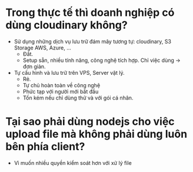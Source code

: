 # Trong thực tế thì doanh nghiệp có dùng cloudinary không?

- Sử dụng những dịch vụ lưu trữ đám mây tương tự: cloudinary, S3 Storage AWS, Azure, ...
  - Đắt.
  - Setup sẵn, nhiều tính năng, công nghệ tích hợp. Chỉ việc dùng -> đơn giản.
- Tự cấu hình và lưu trữ trên VPS, Server vật lý.
  - Rẻ.
  - Tự chủ hoàn toàn về công nghệ
  - Phức tạp với người mới bắt đầu
  - Tốn kém nếu chỉ dùng thử và với gói cá nhân.

# Tại sao phải dùng nodejs cho việc upload file mà không phải dùng luôn bên phía client?

- Vì muốn nhiều quyền kiểm soát hơn với xử lý file
